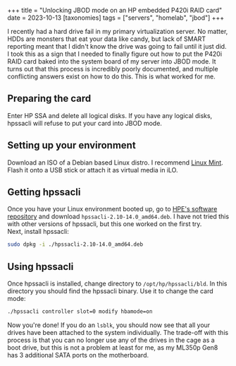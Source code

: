 +++
title = "Unlocking JBOD mode on an HP embedded P420i RAID card"
date = 2023-10-13
[taxonomies]
tags = ["servers", "homelab", "jbod"]
+++

I recently had a hard drive fail in my primary virtualization server. No matter,
HDDs are monsters that eat your data like candy, but lack of SMART reporting
meant that I didn't know the drive was going to fail until it just did. I took
this as a sign that I needed to finally figure out how to put the P420i RAID
card baked into the system board of my server into JBOD mode. It turns out that
this process is incredibly poorly documented, and multiple conflicting answers
exist on how to do this. This is what worked for me.

## Preparing the card

Enter HP SSA and delete all logical disks. If you have any logical disks,
hpssacli will refuse to put your card into JBOD mode.

## Setting up your environment

Download an ISO of a Debian based Linux distro. I recommend
[Linux Mint](https://linuxmint.com). Flash it onto a USB stick or attach it as
virtual media in iLO.

## Getting hpssacli

Once you have your Linux environment booted up, go to
[HPE's software repository](https://downloads.linux.hpe.com/SDR/repo/mcp/pool/non-free/)
and download `hpssacli-2.10-14.0_amd64.deb`. I have not tried this with other
versions of hpssacli, but this one worked on the first try.  
Next, install hpssacli:

```bash
sudo dpkg -i ./hpssacli-2.10-14.0_amd64.deb
```

## Using hpssacli

Once hpssacli is installed, change directory to `/opt/hp/hpssacli/bld`. In this
directory you should find the hpssacli binary. Use it to change the card mode:

```bash
./hpssacli controller slot=0 modify hbamode=on
```

Now you're done! If you do an `lsblk`, you should now see that all your drives
have been attached to the system individually. The trade-off with this process
is that you can no longer use any of the drives in the cage as a boot drive, but
this is not a problem at least for me, as my ML350p Gen8 has 3 additional SATA
ports on the motherboard.
